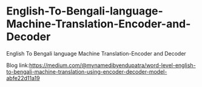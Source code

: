 # English-To-Bengali-language-Machine-Translation-Encoder-and-Decoder
English To Bengali language Machine Translation-Encoder and Decoder


Blog link:https://medium.com/@mynamedibyendupatra/word-level-english-to-bengali-machine-translation-using-encoder-decoder-model-abfe22d11a19




